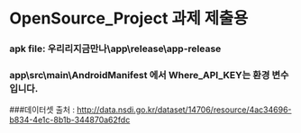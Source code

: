 # OpenSource_Project 과제 제출용


### apk file: 우리리지금만나\app\release\app-release

### app\src\main\AndroidManifest 에서 Where_API_KEY는 환경 변수입니다.

###데이터셋 출처 : http://data.nsdi.go.kr/dataset/14706/resource/4ac34696-b834-4e1c-8b1b-344870a62fdc
